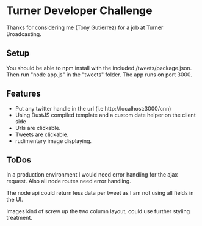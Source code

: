 # Turner Developer Challenge
Thanks for considering me (Tony Gutierrez) for a job at Turner Broadcasting.


## Setup

You should be able to npm install with the included /tweets/package.json. Then run "node app.js" in the "tweets" folder. The app runs on port 3000.

## Features

* Put any twitter handle in the url (i.e http://localhost:3000/cnn)
* Using DustJS compiled template and a custom date helper on the client side
* Urls are clickable.
* Tweets are clickable.
* rudimentary image displaying.


## ToDos
In a production environment I would need error handling for the ajax request. Also all node routes need error handling.

The node api could return less data per tweet as I am not using all fields in the UI.

Images kind of screw up the two column layout, could use further styling treatment.


